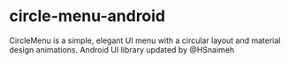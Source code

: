 # circle-menu-android
CircleMenu is a simple, elegant UI menu with a circular layout and material design animations. Android UI library updated by @HSnaimeh
